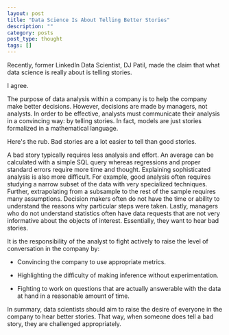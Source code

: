```yaml
---
layout: post
title: "Data Science Is About Telling Better Stories"
description: ""
category: posts
post_type: thought 
tags: []
---
```

Recently, former LinkedIn Data Scientist, DJ Patil, made the claim that what data science is really about is telling stories. 

I agree. 

The purpose of data analysis within a company is to help the company make better decisions. However, decisions are made by managers, not analysts. In order to be effective, analysts must communicate their analysis in a convincing way: by telling stories. In fact, models are just stories formalized in a mathematical language.

Here's the rub. Bad stories are a lot easier to tell than good stories. 

A bad story typically requires less analysis and effort. An average can be calculated with a simple SQL query whereas regressions and proper standard errors require more time and thought. Explaining sophisticated analysis is also more difficult. For example, good analysis often requires studying a narrow subset of the data with very specialized techniques. Further, extrapolating from a subsample to the rest of the sample requires many assumptions. Decision makers often do not have the time or ability to understand the reasons why particular steps were taken. Lastly, managers who do not understand statistics often have data requests that are not very informative about the objects of interest. Essentially, they want to hear bad stories. 

It is the responsibility of the analyst to fight actively to raise the level of conversation in the company by:

+ Convincing the company to use appropriate metrics.

+ Highlighting the difficulty of making inference without experimentation.

+ Fighting to work on questions that are actually answerable with the data at hand in a reasonable amount of time. 

In summary, data scientists should aim to raise the desire of everyone in the company to hear better stories. That way, when someone does tell a bad story, they are challenged appropriately.
